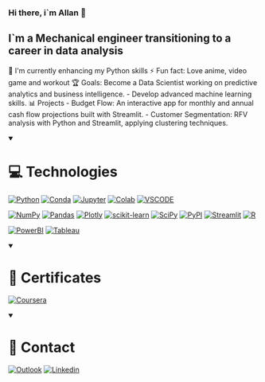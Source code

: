 ### Hi there, i`m Allan 👋
## I`m a Mechanical engineer transitioning to a career in data analysis

  🌱 I'm currently enhancing my Python skills
  ⚡ Fun fact: Love anime, video game and workout
  🏆 Goals: Become a Data Scientist working on predictive analytics and business intelligence.
            - Develop advanced machine learning skills.
  📊 Projects
     - Budget Flow: An interactive app for monthly and annual cash flow projections built with Streamlit.
    - Customer Segmentation: RFV analysis with Python and Streamlit, applying clustering techniques.


  <details open>
  <summary>
    <h1>💻 Technologies</h1>
  </summary>

[![Python](https://img.shields.io/badge/Python-FFD43B?logo=python&logoColor=blue)]()
[![Conda](https://img.shields.io/badge/conda-342B029.svg?logo=anaconda&logoColor=white)]()
[![Jupyter](https://img.shields.io/badge/Jupyter-F37626.svg?logo=Jupyter&logoColor=white)]()
[![Colab](https://img.shields.io/badge/Colab-F9AB00?logo=googlecolab&color=525252)]()
[![VSCODE](https://img.shields.io/badge/VSCode-0078D4?logo=visual%20studio%20code&logoColor=white)]()

[![NumPy](https://img.shields.io/badge/Numpy-777BB4?logo=numpy&logoColor=white)]()
[![Pandas](https://img.shields.io/badge/Pandas-2C2D72?logo=pandas&logoColor=white)]()
[![Plotly](https://img.shields.io/badge/Plotly-239120?logo=plotly&logoColor=white)]()
[![scikit-learn](https://img.shields.io/badge/scikit_learn-F7931E?logo=scikit-learn&logoColor=white)]()
[![SciPy](https://img.shields.io/badge/SciPy-654FF0?logo=SciPy&logoColor=white)]()
[![PyPI](https://img.shields.io/badge/pypi-3775A9?logo=pypi&logoColor=white)]()
[![Streamlit](https://img.shields.io/badge/Streamlit-FF4B4B?logo=Streamlit&logoColor=white)]()
[![R](https://img.shields.io/badge/R-276DC3?logo=r&logoColor=white)]()

[![PowerBI](https://img.shields.io/badge/PowerBI-F2C811?logo=Power%20BI&logoColor=white)]()
[![Tableau](https://img.shields.io/badge/Tableau-E97627?logo=Tableau&logoColor=white)]()




<details open>
  <summary><h1>📜 Certificates</h1></summary>

[![Coursera](https://img.shields.io/badge/Google%20Data%20Analytics-0056D2?logo=Coursera&logoColor=white)](https://www.coursera.org/account/accomplishments/specialization/certificate/37JRG36DEYD3)

<details open>
  <summary><h1>📩 Contact</h1></summary>

[![Outlook](https://img.shields.io/badge/santiagofallan@outlook.com-0078D4?logo=microsoft-outlook&logoColor=white)](mailto:santiagofallan@outlook.com)
[![Linkedin](https://img.shields.io/badge/Allan%20Santiago-0077B5?logo=linkedin&logoColor=white)](https://www.linkedin.com/in/allan-santiago/)


